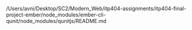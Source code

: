 /Users/avni/Desktop/SC2/Modern_Web/itp404-assignments/itp404-final-project-ember/node_modules/ember-cli-qunit/node_modules/qunitjs/README.md